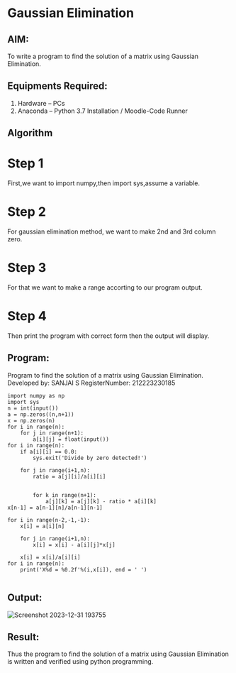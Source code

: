 # Gaussian Elimination

## AIM:
To write a program to find the solution of a matrix using Gaussian Elimination.

## Equipments Required:
1. Hardware – PCs
2. Anaconda – Python 3.7 Installation / Moodle-Code Runner

## Algorithm
# Step 1
First,we want to import numpy,then import sys,assume a variable.

# Step 2
For gaussian elimination method, we want to make 2nd and 3rd column zero.

# Step 3
For that we want to make a range accorting to our program output.

# Step 4
Then print the program with correct form then the output will display.
 

## Program:

Program to find the solution of a matrix using Gaussian Elimination.
Developed by: SANJAI S 
RegisterNumber: 212223230185
~~~
import numpy as np
import sys
n = int(input())
a = np.zeros((n,n+1))
x = np.zeros(n)
for i in range(n):
    for j in range(n+1):
        a[i][j] = float(input())
for i in range(n):
    if a[i][i] == 0.0:
        sys.exit('Divide by zero detected!')
        
    for j in range(i+1,n):
        ratio = a[j][i]/a[i][i]

        
        for k in range(n+1):
            a[j][k] = a[j][k] - ratio * a[i][k]
x[n-1] = a[n-1][n]/a[n-1][n-1]

for i in range(n-2,-1,-1):
    x[i] = a[i][n]
    
    for j in range(i+1,n):
        x[i] = x[i] - a[i][j]*x[j]
        
    x[i] = x[i]/a[i][i]
for i in range(n):
    print('X%d = %0.2f'%(i,x[i]), end = ' ')


~~~

## Output:
![Screenshot 2023-12-31 193755](https://github.com/Sanjaichitra/Gaussian/assets/144870518/1672b1bc-c86b-4196-8c71-444369b2589c)



## Result:
Thus the program to find the solution of a matrix using Gaussian Elimination is written and verified using python programming.

